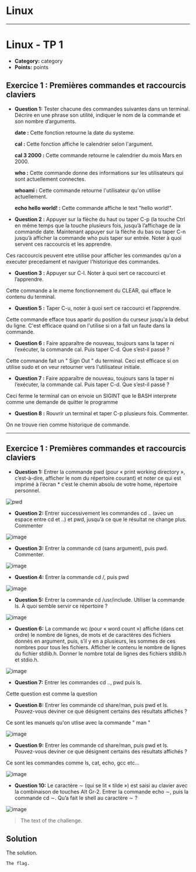 # Linux 
-----------------------------------------------------------------------------------------------------------------------------------------------------------------------
# Linux - TP 1


* **Category:** category
* **Points:** points

## Exercice 1 : Premières commandes et raccourcis claviers
* **Question 1:** Tester chacune des commandes suivantes dans un terminal. Décrire en une phrase son utilité,
indiquer le nom de la commande et son nombre d’arguments.

  **date :**
Cette fonction retourne la date du systeme.

  **cal :**
Cette fonction affiche le calendrier selon l'argument. 

  **cal 3 2000 :**
Cette commande retourne le calendrier du mois Mars en 2000.

  **who :**
Cette commande donne des informations sur les utilisateurs qui sont actuellement connectes.

  **whoami :**
Cette commande retourne l'utilisateur qu'on utilise actuellement.

  **echo hello world! :**
Cette commande affiche le text "hello world!".

* **Question 2 :** Appuyer sur la flèche du haut ou taper C-p (la touche Ctrl en même temps que la touche plusieurs fois, jusqu’à l’affichage de la commande date. Maintenant appuyer sur la flèche du bas ou taper C-n jusqu’à afficher la commande who puis taper sur entrée. Noter à quoi servent ces raccourcis et les apprendre.

Ces raccourcis peuvent etre utilise pour afficher les commandes qu'on a executer precedament et naviguer l'historique des commandes.

* **Question 3 :**  Appuyer sur C-l. Noter à quoi sert ce raccourci et l’apprendre.

Cette commande a le meme fonctionnement du CLEAR, qui efface le contenu du terminal.

* **Question 5 :**  Taper C-u, noter à quoi sert ce raccourci et l’apprendre.

Cette commande efface tous apartir du position du curseur jusqu'a la debut du ligne. C'est efficace quand on l'utilise si on a fait un faute dans la commande.


* **Question 6 :**  Faire apparaître de nouveau, toujours sans la taper ni l’exécuter, la commande cal. Puis
taper C-d. Que s’est-il passé ?

Cette commande fait un " Sign Out " du terminal. Ceci est efficace si on utilise sudo et on veur retourner vers l'utilisateur initiale.

* **Question 7 :**  Faire apparaître de nouveau, toujours sans la taper ni l’exécuter, la commande cal. Puis taper C-d. Que s’est-il passé ?

Ceci ferme le terminal can on envoie un SIGINT que le BASH interprete comme une demande de quitter le programme

* **Question 8 :**  Rouvrir un terminal et taper C-p plusieurs fois. Commenter.

On ne trouve rien comme historique de commande.

-----------------------------------------------------------------------------------------------------------------------------------------------------------------------
## Exercice 1 : Premières commandes et raccourcis claviers

* **Question 1:**  Entrer la commande pwd (pour « print working directory », c’est-à-dire, afficher le nom du répertoire courant) et noter ce qui est imprimé à l’écran  * c’est le chemin absolu de votre home, répertoire personnel.

![pwd](https://user-images.githubusercontent.com/91763346/194708843-ab584a03-e862-4bea-8e90-51cde88b3390.PNG)

* **Question 2:**  Entrer successivement les commandes cd .. (avec un espace entre cd et ..) et pwd, jusqu’à
ce que le résultat ne change plus. Commenter

![image](https://user-images.githubusercontent.com/91763346/194709167-3ada093d-7975-4e4f-8d5d-ffe1a0cfd853.png)

* **Question 3:**   Entrer la commande cd (sans argument), puis pwd. Commenter.

![image](https://user-images.githubusercontent.com/91763346/194709302-8af2386d-055f-4bc2-a047-00718a071f76.png)

* **Question 4:**   Entrer la commande cd /, puis pwd

![image](https://user-images.githubusercontent.com/91763346/194709167-3ada093d-7975-4e4f-8d5d-ffe1a0cfd853.png)

* **Question 5:**   Entrer la commande cd /usr/include. Utiliser la commande ls. À quoi semble servir ce
répertoire ?

![image](https://user-images.githubusercontent.com/91763346/194709398-d83215d6-d15f-43e3-8faf-a553a6936df0.png)

* **Question 6:**    La commande wc (pour « word count ») affiche
(dans cet ordre) le nombre de lignes, de mots et de caractères des fichiers donnés en argument, puis, s’il y en a plusieurs, les sommes de ces nombres pour tous les fichiers. Afficher le contenu le nombre de lignes du fichier stdlib.h. Donner le nombre total de lignes des fichiers stdlib.h et stdio.h.

![image](https://user-images.githubusercontent.com/91763346/194709470-e3e13f4c-7a17-42f6-afb1-38b651dfecae.png)

* **Question 7:**   Entrer les commandes cd .., pwd puis ls.

Cette question est comme la question 

* **Question 8:**    Entrer les commande cd share/man, puis pwd et ls. Pouvez-vous deviner ce que désignent
certains des résultats affichés ?

Ce sont les manuels qu'on utlise avec la commande " man "

![image](https://user-images.githubusercontent.com/91763346/194709571-9dc28bb1-8606-432b-9a51-bda1eb516b97.png)

* **Question 9:**    Entrer les commande cd share/man, puis pwd et ls. Pouvez-vous deviner ce que désignent
certains des résultats affichés ?

Ce sont les commandes comme ls, cat, echo, gcc etc...

![image](https://user-images.githubusercontent.com/91763346/194709688-f2277eee-6044-447b-92db-3c2c21e7cb64.png)

* **Question 10:**   Le caractère ∼ (qui se lit « tilde ») est saisi au clavier avec la combinaison de touches Alt
Gr-2. Entrer la commande echo ∼, puis la commande cd ∼. Qu’a fait le shell au caractère ∼ ?

![image](https://user-images.githubusercontent.com/91763346/194710018-a9817e4e-de0b-4783-a177-217259d2db54.png)

> The text of 
> the challenge.
## Solution

The solution.

```
The flag.
```
